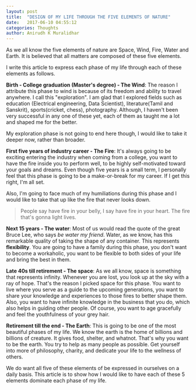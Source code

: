 ```yaml
---
layout: post
title:  "DESIGN OF MY LIFE THROUGH THE FIVE ELEMENTS OF NATURE"
date:   2017-06-10 04:55:12
categories: Thoughts
author: Anirudh K Muralidhar
---
```

 
As we all know the five elements of nature are Space, Wind, Fire, Water and Earth. It is believed that all matters are composed of these five elements.
 
I write this article to express each phase of my life through each of these elements as follows.
 
**Birth - College graduation (Master's degree) - The Wind**: The reason I attribute this phase to wind is because of its freedom and ability to travel anywhere. I call this "exploration". I am glad that I explored fields such as education (Electrical engineering, Data Scientist), literature(Tamil and Sanskrit), sports(cricket, chess), photography. Although, I haven't been very successful in any one of these yet, each of them as taught me a lot and shaped me for the better.
 
My exploration phase is not going to end here though, I would like to take it deeper now, rather than broader.
 
**First five years of industry career - The Fire**: It's always going to be exciting entering the industry when coming from a college, you want to have the fire inside you to perform well, to be highly self-motivated toward your goals and dreams. Even though five years is a small term, I personally feel that this phase is going to be a make-or-break for my career. If I get this right, I'm all set.

Also, I'm going to face much of my humiliations during this phase and I would like to take that up like the fire that never looks down.
 
>People say have fire in your belly, I say have fire in your heart. The fire that's gonna light lives.
 
**Next 15 years - The water**: Most of us would read the quote of the great Bruce Lee, who says *be water my friend*. Water, as we know, has this remarkable quality of taking the shape of any container. This represents **flexibility**. You are going to have a family during this phase, you don't want to become a workaholic, you want to be flexible to both sides of your life and bring the best in them.
 
**Late 40s till retirement - The space**: As we all know, space is something that represents infinity. Whenever you are lost, you look up at the sky with a ray of hope. That's the reason I picked space for this phase. You want to live where you serve as a guide to the upcoming generations, you want to share your knowledge and experiences to those fires to better shape them. Also, you want to have infinite knowledge in the business that you do, which also helps in guiding other people. Of course, you want to age gracefully and feel the youthfulness of your grey hair.
 
**Retirement till the end - The Earth**: This is going to be one of the most beautiful phases of my life. We know the earth is the home of billions and billions of creature. It gives food, shelter, and whatnot. That's why you want to be the earth. You try to help as many people as possible. Get yourself into more of philosophy, charity, and dedicate your life to the wellness of others.
 
We do want all five of these elements of be expressed in ourselves on a daily basis. This article is to show how I would like to have each of these 5 elements dominate each phase of my life.
 
 
 
